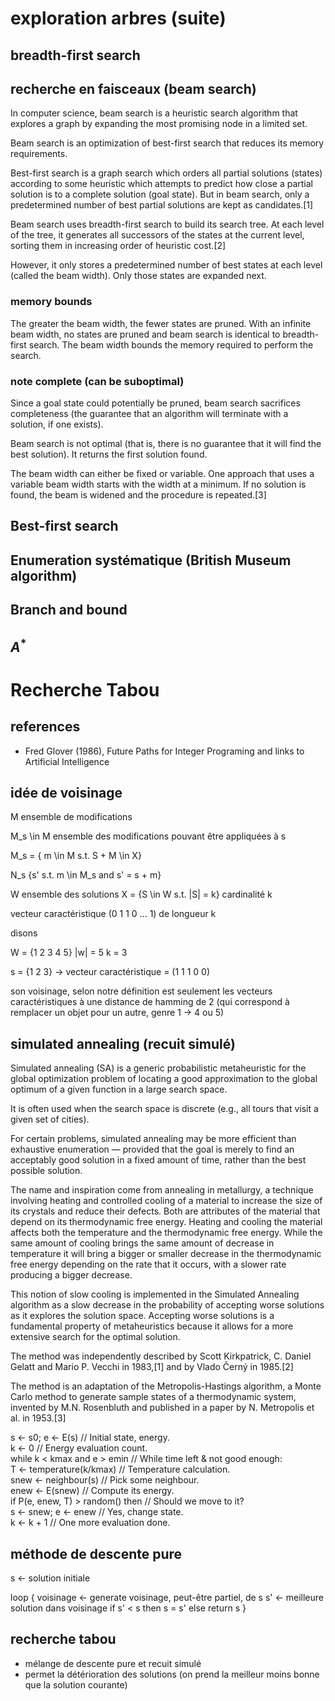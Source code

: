 # exploration arbres (suite)

## breadth-first search



## recherche en faisceaux (beam search)

In computer science, beam search is a heuristic search algorithm that explores a
graph by expanding the most promising node in a limited set.

Beam search is an optimization of best-first search that reduces its memory requirements.

Best-first search is a graph search which orders all partial solutions (states) according
to some heuristic which attempts to predict how close a partial solution is to a complete
solution (goal state). But in beam search, only a predetermined number of best partial
solutions are kept as candidates.[1]

Beam search uses breadth-first search to build its search tree. At each level of the tree,
it generates all successors of the states at the current level, sorting them in increasing
order of heuristic cost.[2]

However, it only stores a predetermined number of best states at each level (called the beam width).
Only those states are expanded next.

### memory bounds
The greater the beam width, the fewer states are pruned.
With an infinite beam width, no states are pruned and beam search is identical to breadth-first search.
The beam width bounds the memory required to perform the search.

### note complete (can be suboptimal)
Since a goal state could potentially be pruned, beam search sacrifices completeness (the guarantee
that an algorithm will terminate with a solution, if one exists).

Beam search is not optimal (that is, there is no guarantee that it will find the best solution).
It returns the first solution found.

The beam width can either be fixed or variable.
One approach that uses a variable beam width starts with the width at a minimum.
If no solution is found, the beam is widened and the procedure is repeated.[3]



## Best-first search


## Enumeration systématique (British Museum algorithm)


## Branch and bound


## $A^{*}$


# Recherche Tabou

## references

- Fred Glover (1986), Future Paths for Integer Programing and links to Artificial Intelligence



## idée de voisinage
M ensemble de modifications

M_s \in M ensemble des modifications pouvant être appliquées à s

M_s = { m \in M s.t. S + M \in X}

N_s {s' s.t. m \in M_s and s' = s + m}


W ensemble des solutions
X = {S \in W s.t. |S| = k} cardinalité k

vecteur caractéristique (0 1 1 0 ... 1) de longueur k

disons 

W = {1 2 3 4 5}
|w| = 5
k = 3

s = {1 2 3} -> vecteur caractéristique = (1 1 1 0 0)

son voisinage, selon notre définition est seulement les vecteurs caractéristiques à une distance
de hamming de 2 (qui correspond à remplacer un objet pour un autre, genre 1 -> 4 ou 5)

## simulated annealing (recuit simulé)


Simulated annealing (SA) is a generic probabilistic metaheuristic for the global optimization problem
of locating a good approximation to the global optimum of a given function in a large search space.

It is often used when the search space is discrete (e.g., all tours that visit a given set of cities).

For certain problems, simulated annealing may be more efficient than exhaustive enumeration — provided
that the goal is merely to find an acceptably good solution in a fixed amount of time, rather than the
best possible solution.

The name and inspiration come from annealing in metallurgy, a technique involving heating and
controlled cooling of a material to increase the size of its crystals and reduce their defects.
Both are attributes of the material that depend on its thermodynamic free energy.
Heating and cooling the material affects both the temperature and the thermodynamic free energy.
While the same amount of cooling brings the same amount of decrease in temperature it will bring
a bigger or smaller decrease in the thermodynamic free energy depending on the rate that it occurs,
with a slower rate producing a bigger decrease.

This notion of slow cooling is implemented in the Simulated Annealing algorithm as a slow decrease
in the probability of accepting worse solutions as it explores the solution space.
Accepting worse solutions is a fundamental property of metaheuristics because it allows for a more
extensive search for the optimal solution.

The method was independently described by Scott Kirkpatrick, C. Daniel Gelatt and Mario P. Vecchi
in 1983,[1] and by Vlado Černý in 1985.[2]

The method is an adaptation of the Metropolis-Hastings algorithm, a Monte Carlo method to generate
sample states of a thermodynamic system, invented by M.N. Rosenbluth and published in a paper by
N. Metropolis et al. in 1953.[3]

s ← s0; e ← E(s)                          // Initial state, energy.               
k ← 0                                     // Energy evaluation count.             
while k < kmax and e > emin               // While time left & not good enough:   
  T ← temperature(k/kmax)                 // Temperature calculation.             
  snew ← neighbour(s)                     // Pick some neighbour.                 
  enew ← E(snew)                          // Compute its energy.                  
  if P(e, enew, T) > random() then        // Should we move to it?                
    s ← snew; e ← enew                    // Yes, change state.                   
  k ← k + 1                               // One more evaluation done.            


## méthode de descente pure


s <- solution initiale

loop
{
  voisinage <- generate voisinage, peut-être partiel, de s
  s' <- meilleure solution dans voisinage
  if s' < s then s = s' else return s
}



## recherche tabou

- mélange de descente pure et recuit simulé
- permet la détérioration des solutions (on prend la meilleur moins bonne que la solution courante)




